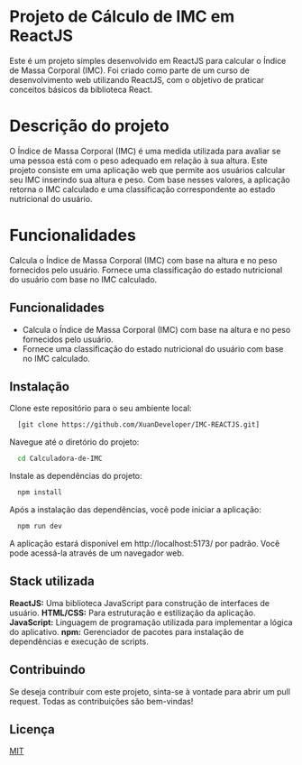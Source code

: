 
#  Projeto de Cálculo de IMC em ReactJS

Este é um projeto simples desenvolvido em ReactJS para calcular o Índice de Massa Corporal (IMC). Foi criado como parte de um curso de desenvolvimento web utilizando ReactJS, com o objetivo de praticar conceitos básicos da biblioteca React.



# Descrição do projeto

O Índice de Massa Corporal (IMC) é uma medida utilizada para avaliar se uma pessoa está com o peso adequado em relação à sua altura. Este projeto consiste em uma aplicação web que permite aos usuários calcular seu IMC inserindo sua altura e peso. Com base nesses valores, a aplicação retorna o IMC calculado e uma classificação correspondente ao estado nutricional do usuário.

# Funcionalidades

Calcula o Índice de Massa Corporal (IMC) com base na altura e no peso fornecidos pelo usuário.
Fornece uma classificação do estado nutricional do usuário com base no IMC calculado.
## Funcionalidades

- Calcula o Índice de Massa Corporal (IMC) com base na altura e no peso fornecidos pelo usuário.
- Fornece uma classificação do estado nutricional do usuário com base no IMC calculado.

## Instalação

Clone este repositório para o seu ambiente local:

```bash
  [git clone https://github.com/XuanDeveloper/IMC-REACTJS.git]
```
Navegue até o diretório do projeto:
```bash
  cd Calculadora-de-IMC
```
Instale as dependências do projeto:
```bash
  npm install
```
Após a instalação das dependências, você pode iniciar a aplicação:
```bash
  npm run dev
```
A aplicação estará disponível em http://localhost:5173/ por padrão. Você pode acessá-la através de um navegador web.

    
## Stack utilizada

**ReactJS:** Uma biblioteca JavaScript para construção de interfaces de usuário.
**HTML/CSS:** Para estruturação e estilização da aplicação.
**JavaScript:** Linguagem de programação utilizada para implementar a lógica do aplicativo.
**npm:** Gerenciador de pacotes para instalação de dependências e execução de scripts.



## Contribuindo

Se deseja contribuir com este projeto, sinta-se à vontade para abrir um pull request. Todas as contribuições são bem-vindas!


## Licença

[MIT](https://choosealicense.com/licenses/mit/)


